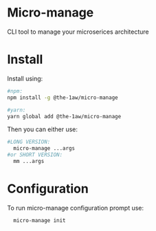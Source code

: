 # Micro-manage

CLI tool to manage your microserices architecture

# Install
Install using:
```bash
#npm:
npm install -g @the-1aw/micro-manage

#yarn:
yarn global add @the-1aw/micro-manage
```

Then you can either use:
```bash
#LONG VERSION:
  micro-manage ...args
#or SHORT VERSION:
  mm ...args
```

# Configuration

To run micro-manage configuration prompt use:
```bash
  micro-manage init
```
